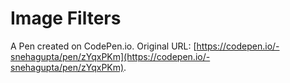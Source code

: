 # Image Filters

A Pen created on CodePen.io. Original URL: [https://codepen.io/-snehagupta/pen/zYqxPKm](https://codepen.io/-snehagupta/pen/zYqxPKm).



